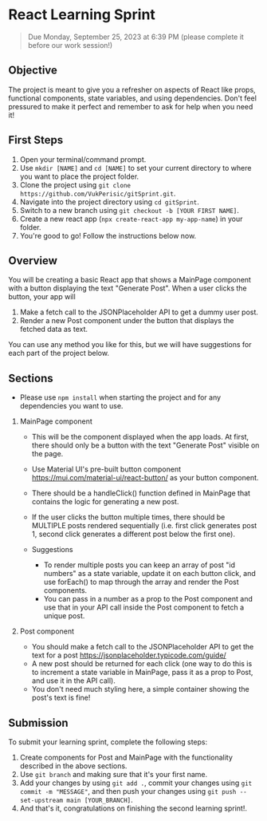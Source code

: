 # React Learning Sprint

> Due Monday, September 25, 2023 at 6:39 PM (please complete it before our work session!)

## Objective
The project is meant to give you a refresher on aspects of React like props, functional components, state variables, and using dependencies. Don't feel pressured to make it perfect and remember to ask for help when you need it!

## First Steps
1. Open your terminal/command prompt.
2. Use `mkdir [NAME]` and `cd [NAME]` to set your current directory to where you want to place the project folder.
3. Clone the project using `git clone https://github.com/VukPerisic/gitSprint.git`.
4. Navigate into the project directory using `cd gitSprint`.
2. Switch to a new branch using `git checkout -b [YOUR FIRST NAME]`.
3. Create a new react app (`npx create-react-app my-app-name`) in your folder. 
4. You're good to go! Follow the instructions below now.

## Overview
You will be creating a basic React app that shows a MainPage component with a button displaying the text "Generate Post". 
When a user clicks the button, your app will 
1. Make a fetch call to the JSONPlaceholder API to get a dummy user post.
2. Render a new Post component under the button that displays the fetched data as text.

You can use any method you like for this, but we will have suggestions for each part of the project below.

## Sections
* Please use `npm install` when starting the project and for any dependencies you want to use.
  
1. MainPage component
    * This will be the component displayed when the app loads. At first, there should only be a button with the text "Generate Post" visible on the page.
    * Use Material UI's pre-built button component https://mui.com/material-ui/react-button/ as your button component. 
    * There should be a handleClick() function defined in MainPage that contains the logic for generating a new post.
    * If the user clicks the button multiple times, there should be MULTIPLE posts rendered sequentially
      (i.e. first click generates post 1, second click generates a different post below the first one).

    * Suggestions 
      - To render multiple posts you can keep an array of post "id numbers" as a state variable, update it on each button click, and use forEach() to map through the array and render the Post components.
      - You can pass in a number as a prop to the Post component and use that in your API call inside the Post component to fetch a unique post.
        
2. Post component 
    * You should make a fetch call to the JSONPlaceholder API to get the text for a post https://jsonplaceholder.typicode.com/guide/
    * A new post should be returned for each click (one way to do this is to increment a state variable in MainPage, pass it as a prop to Post, and use it in the API call). 
    * You don't need much styling here, a simple container showing the post's text is fine!
    

## Submission
To submit your learning sprint, complete the following steps:
1. Create components for Post and MainPage with the functionality described in the above sections. 
2. Use `git branch` and making sure that it's your first name.
3. Add your changes by using `git add .`, commit your changes using `git commit -m "MESSAGE"`, and then push your changes using `git push --set-upstream main [YOUR_BRANCH]`. 
4. And that's it, congratulations on finishing the second learning sprint!.

<!-- DO NOT EDIT THIS DOCUMENT! -->
